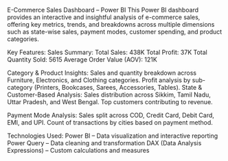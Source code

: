 E-Commerce Sales Dashboard – Power BI
This Power BI dashboard provides an interactive and insightful analysis of e-commerce sales, offering key metrics, trends, and breakdowns across multiple dimensions such as state-wise sales, payment modes, customer spending, and product categories.

Key Features:
Sales Summary:
Total Sales: 438K
Total Profit: 37K
Total Quantity Sold: 5615
Average Order Value (AOV): 121K

Category & Product Insights:
Sales and quantity breakdown across Furniture, Electronics, and Clothing categories.
Profit analysis by sub-category (Printers, Bookcases, Sarees, Accessories, Tables).
State & Customer-Based Analysis:
Sales distribution across Sikkim, Tamil Nadu, Uttar Pradesh, and West Bengal.
Top customers contributing to revenue.

Payment Mode Analysis:
Sales split across COD, Credit Card, Debit Card, EMI, and UPI.
Count of transactions by cities based on payment method.

Technologies Used:
Power BI – Data visualization and interactive reporting
Power Query – Data cleaning and transformation
DAX (Data Analysis Expressions) – Custom calculations and measures
